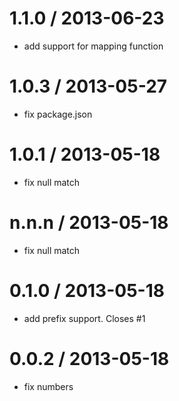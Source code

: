 
1.1.0 / 2013-06-23 
==================

 * add support for mapping function

1.0.3 / 2013-05-27 
==================

 * fix package.json

1.0.1 / 2013-05-18 
==================

 * fix null match

n.n.n / 2013-05-18 
==================

 * fix null match

0.1.0 / 2013-05-18 
==================

 * add prefix support. Closes #1

0.0.2 / 2013-05-18 
==================

 * fix numbers
